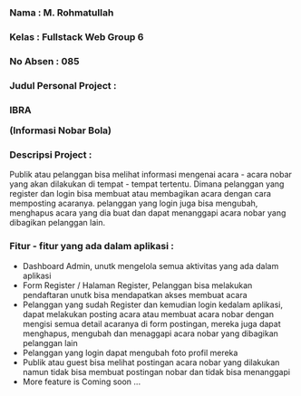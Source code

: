 <h3><strong>Nama : </strong> M. Rohmatullah</h3>
<h3><strong>Kelas : </strong> Fullstack Web Group 6</h3>
<h3><strong>No Absen : </strong> 085</h3>

<h3><strong>Judul Personal Project :</strong></h3>
<h3>IBRA <p>(Informasi Nobar Bola)</p></h3>
<h3><strong>Descripsi Project : </strong></h3>
<p>Publik atau pelanggan bisa melihat informasi mengenai acara - acara nobar yang akan dilakukan di tempat - tempat tertentu. Dimana pelanggan yang register dan login bisa membuat atau membagikan acara dengan cara memposting acaranya. pelanggan yang login juga bisa mengubah, menghapus acara yang dia buat dan dapat menanggapi acara nobar yang dibagikan pelanggan lain.</p>

<h3><strong>Fitur - fitur yang ada dalam aplikasi :</strong></h3>
<p><ul>
    <li>Dashboard Admin, unutk mengelola semua aktivitas yang ada dalam aplikasi</li>
    <li>Form Register / Halaman Register, Pelanggan bisa melakukan pendaftaran unutk bisa mendapatkan akses membuat acara </li>
    <li>Pelanggan yang sudah Register dan kemudian login kedalam aplikasi, dapat melakukan posting acara atau membuat acara nobar dengan mengisi semua detail acaranya di form postingan, mereka juga dapat menghapus, mengubah dan menaggapi acara nobar yang dibagikan pelanggan lain</li>
    <li>Pelanggan yang login dapat mengubah foto profil mereka</li>
    <li>Publik atau guest bisa melihat postingan acara nobar yang dilakukan namun tidak bisa membuat postingan nobar dan tidak bisa menanggapi</li>
    <li>More feature is Coming soon ...</li>
</ul></p>